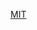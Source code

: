 [MIT](https://ocw.mit.edu/courses/6-0001-introduction-to-computer-science-and-programming-in-python-fall-2016/pages/syllabus/)